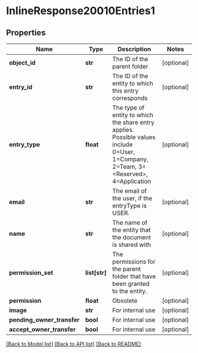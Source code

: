 # InlineResponse20010Entries1

## Properties
Name | Type | Description | Notes
------------ | ------------- | ------------- | -------------
**object_id** | **str** | The ID of the parent folder | [optional] 
**entry_id** | **str** | The ID of the entity to which this entry corresponds | [optional] 
**entry_type** | **float** | The type of entity to which the share entry      applies. Possible values include  0&#x3D;User, 1&#x3D;Company, 2&#x3D;Team, 3&#x3D;&lt;Reserved&gt;, 4&#x3D;Application | [optional] 
**email** | **str** | The email of the user, if the entryType is USER. | [optional] 
**name** | **str** | The name of the entity that the document is shared with | [optional] 
**permission_set** | **list[str]** | The permissions for the parent folder that      have been granted to the entity. | [optional] 
**permission** | **float** | Obsolete | [optional] 
**image** | **str** | For internal use | [optional] 
**pending_owner_transfer** | **bool** | For internal use | [optional] 
**accept_owner_transfer** | **bool** | For internal use | [optional] 

[[Back to Model list]](../README.md#documentation-for-models) [[Back to API list]](../README.md#documentation-for-api-endpoints) [[Back to README]](../README.md)


